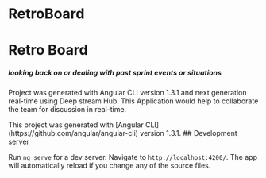 # RetroBoard
<h1> Retro Board </h1>
<h5>looking back on or dealing with past sprint events or situations</h5>

<p>
Project was generated with Angular CLI  version 1.3.1 and next generation real-time using Deep stream Hub. This Application would help to collaborate the team for discussion in real-time. 
</p>



<div id="setup">
This project was generated with [Angular CLI](https://github.com/angular/angular-cli) version 1.3.1.
## Development server

Run `ng serve` for a dev server. Navigate to `http://localhost:4200/`. The app will automatically reload if you change any of the source files.

